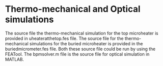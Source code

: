 # Thermo-mechanical  and Optical simulations
 The source file the thermo-mechanical simulation for the  top microheater is provided in uheateratthetop.fes file.   The source file for the thermo-mechanical simulations for the buried microheater is provided in the buriedmicrometer.fes file.   Both these source file could be run by using the FEATool.   The bpmsolver.m file is the source file for optical simulation in MATLAB. 
